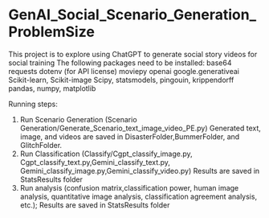 # GenAI_Social_Scenario_Generation_ProblemSize
This project is to explore using ChatGPT to generate social story videos for social training
The following packages need to be installed:
base64
requests
dotenv (for API license)
moviepy
openai
google.generativeai
Scikit-learn, Scikit-image
Scipy, statsmodels, pingouin, krippendorff
pandas, numpy, matplotlib

Running steps:
1. Run Scenario Generation (Scenario Generation/Generate_Scenario_text_image_video_PE.py)
    Generated text, image, and videos are saved in DisasterFolder,BummerFolder, and GlitchFolder.
2. Run Classification (Classify/Cgpt_classify_image.py, Cgpt_classify_text.py,Gemini_classify_text.py, Gemini_classify_image.py,Gemini_classify_video.py)
    Results are saved in StatsResults folder
3. Run analysis (confusion matrix,classification power, human image analysis, quantitative image analysis, classification agreement analysis, etc.); 
    Results are saved in StatsResults folder

